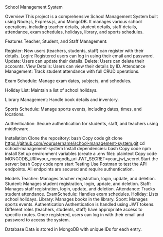 School Management System

Overview
This project is a comprehensive School Management System built using Node.js, Express.js, and MongoDB. It manages various school operations, including teacher details, student details, staff details, attendance, exam schedules, holidays, library, and sports schedules.

Features
Teacher, Student, and Staff Management:

Register: New users (teachers, students, staff) can register with their details.
Login: Registered users can log in using their email and password.
Update: Users can update their details.
Delete: Users can delete their accounts.
View Details: Users can view their details by ID.
Attendance Management: Track student attendance with full CRUD operations.

Exam Schedule: Manage exam dates, subjects, and schedules.

Holiday List: Maintain a list of school holidays.

Library Management: Handle book details and inventory.

Sports Schedule: Manage sports events, including dates, times, and locations.

Authentication: Secure authentication for students, staff, and teachers using middleware.

Installation
Clone the repository:
bash
Copy code
git clone https://github.com/yourusername/school-management-system.git
cd school-management-system
Install dependencies:
bash
Copy code
npm install
Set up environment variables (create a .env file):
plaintext
Copy code
MONGODB_URI=your_mongodb_uri
JWT_SECRET=your_jwt_secret
Start the server:
bash
Copy code
npm start
Testing
Use Postman to test the API endpoints. All endpoints are secured and require authentication.

Models
Teacher: Manages teacher registration, login, update, and deletion.
Student: Manages student registration, login, update, and deletion.
Staff: Manages staff registration, login, update, and deletion.
Attendance: Tracks student attendance.
ExamSchedule: Handles exam schedules.
Holiday: Lists school holidays.
Library: Manages books in the library.
Sport: Manages sports events.
Authentication
Authentication is handled using JWT tokens. Different roles (teachers, students, staff) have appropriate access to specific routes. Once registered, users can log in with their email and password to access the system.

Database
Data is stored in MongoDB with unique IDs for each entry.
